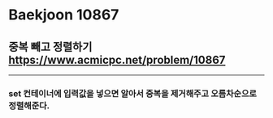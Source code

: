 Baekjoon 10867
=============
중복 빼고 정렬하기  <https://www.acmicpc.net/problem/10867>
---------------
- - -
### set 컨테이너에 입력값을 넣으면 알아서 중복을 제거해주고 오름차순으로 정렬해준다.
